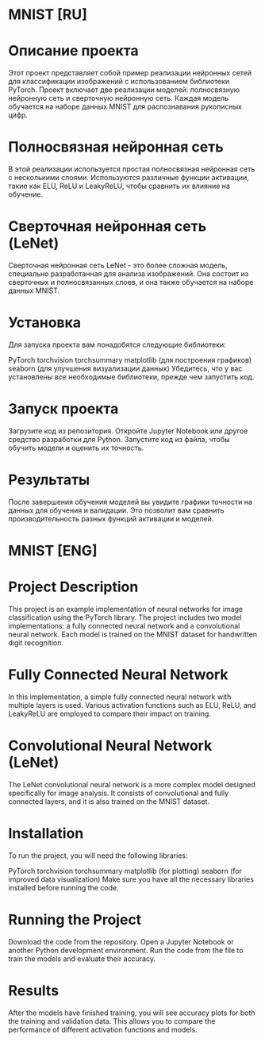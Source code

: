 # MNIST [RU]
#
# Описание проекта
Этот проект представляет собой пример реализации нейронных сетей для классификации изображений с использованием библиотеки PyTorch. Проект включает две реализации моделей: полносвязную нейронную сеть и сверточную нейронную сеть. Каждая модель обучается на наборе данных MNIST для распознавания рукописных цифр.

# Полносвязная нейронная сеть
В этой реализации используется простая полносвязная нейронная сеть с несколькими слоями. Используются различные функции активации, такие как ELU, ReLU и LeakyReLU, чтобы сравнить их влияние на обучение.

# Сверточная нейронная сеть (LeNet)
Сверточная нейронная сеть LeNet - это более сложная модель, специально разработанная для анализа изображений. Она состоит из сверточных и полносвязанных слоев, и она также обучается на наборе данных MNIST.

# Установка
Для запуска проекта вам понадобятся следующие библиотеки:

PyTorch
torchvision
torchsummary
matplotlib (для построения графиков)
seaborn (для улучшения визуализации данных)
Убедитесь, что у вас установлены все необходимые библиотеки, прежде чем запустить код.

# Запуск проекта
Загрузите код из репозитория.
Откройте Jupyter Notebook или другое средство разработки для Python.
Запустите код из файла, чтобы обучить модели и оценить их точность.
# Результаты
После завершения обучения моделей вы увидите графики точности на данных для обучения и валидации. Это позволит вам сравнить производительность разных функций активации и моделей.
#
#
#
#
#
# MNIST [ENG]
# Project Description
This project is an example implementation of neural networks for image classification using the PyTorch library. The project includes two model implementations: a fully connected neural network and a convolutional neural network. Each model is trained on the MNIST dataset for handwritten digit recognition.

# Fully Connected Neural Network
In this implementation, a simple fully connected neural network with multiple layers is used. Various activation functions such as ELU, ReLU, and LeakyReLU are employed to compare their impact on training.

# Convolutional Neural Network (LeNet)
The LeNet convolutional neural network is a more complex model designed specifically for image analysis. It consists of convolutional and fully connected layers, and it is also trained on the MNIST dataset.

# Installation
To run the project, you will need the following libraries:

PyTorch
torchvision
torchsummary
matplotlib (for plotting)
seaborn (for improved data visualization)
Make sure you have all the necessary libraries installed before running the code.

# Running the Project
Download the code from the repository.
Open a Jupyter Notebook or another Python development environment.
Run the code from the file to train the models and evaluate their accuracy.
# Results
After the models have finished training, you will see accuracy plots for both the training and validation data. This allows you to compare the performance of different activation functions and models.
